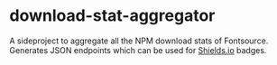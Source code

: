 # download-stat-aggregator

A sideproject to aggregate all the NPM download stats of Fontsource. Generates JSON endpoints which can be used for [Shields.io](https://shields.io/endpoint) badges.
